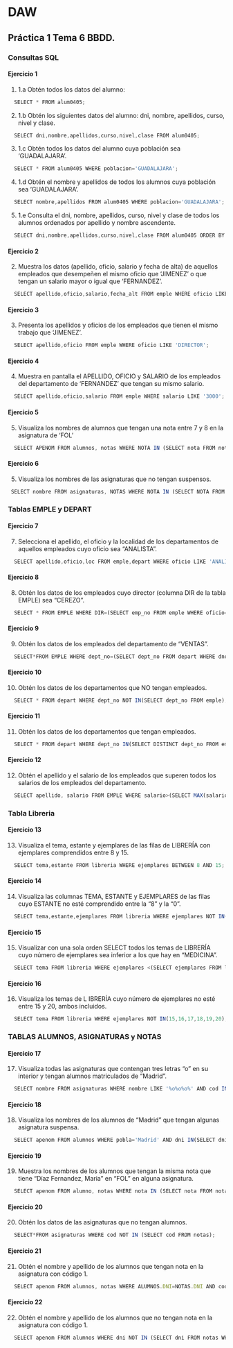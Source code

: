 # DAW

## Práctica 1 Tema 6 BBDD.

### Consultas SQL
#### Ejercicio 1
1. 1.a  Obtén todos los datos del alumno:
``` js
  SELECT * FROM alum0405;
```
2. 1.b Obtén los siguientes datos del alumno: dni, nombre, apellidos, curso, nivel y clase.
``` js
  SELECT dni,nombre,apellidos,curso,nivel,clase FROM alum0405;
```
3. 1.c Obtén todos los datos del alumno cuya población sea ‘GUADALAJARA’.
``` js
  SELECT * FROM alum0405 WHERE poblacion='GUADALAJARA';
```
4. 1.d Obtén el nombre y apellidos de todos los alumnos cuya población sea ‘GUADALAJARA’.
``` js
  SELECT nombre,apellidos FROM alum0405 WHERE poblacion='GUADALAJARA';
```
5. 1.e Consulta el dni, nombre, apellidos, curso, nivel y clase de todos los alumnos ordenados por apellido y nombre ascendente.
``` js
  SELECT dni,nombre,apellidos,curso,nivel,clase FROM alum0405 ORDER BY nombre,apellidos ASC;
```
#### Ejercicio 2
2. Muestra los datos (apellido, oficio, salario y fecha de alta) de aquellos empleados que desempeñen el mismo oficio que ‘JIMENEZ’ o que tengan un salario mayor o igual que ‘FERNANDEZ’.
``` js
  SELECT apellido,oficio,salario,fecha_alt FROM emple WHERE oficio LIKE 'DIRECTOR' OR salario >= '3000';
```
#### Ejercicio 3
3. Presenta los apellidos y oficios de los empleados que tienen el mismo trabajo que ‘JIMENEZ’.
``` js
  SELECT apellido,oficio FROM emple WHERE oficio LIKE 'DIRECTOR';
```
#### Ejercicio 4
4. Muestra en pantalla el APELLIDO, OFICIO y SALARIO de los empleados del departamento de ‘FERNANDEZ’ que tengan su mismo salario.
``` js
  SELECT apellido,oficio,salario FROM emple WHERE salario LIKE '3000';
```
#### Ejercicio 5
5. Visualiza los nombres de alumnos que tengan una nota entre 7 y 8 en la asignatura de ‘FOL’
``` js
  SELECT APENOM FROM alumnos, notas WHERE NOTA IN (SELECT nota FROM notas WHERE COD IN (SELECT COD FROM asignaturas WHERE nota BETWEEN 7 AND 8)AND alumnos.dni=notas.dni)
```
#### Ejercicio 6
5. Visualiza los nombres de las asignaturas que no tengan suspensos.
``` js
 SELECT nombre FROM asignaturas, NOTAS WHERE NOTA IN (SELECT NOTA FROM NOTAS WHERE nota>5);
```
### Tablas EMPLE y DEPART
#### Ejercicio 7
7. Selecciona el apellido, el oficio y la localidad de los departamentos de aquellos empleados cuyo oficio sea “ANALISTA”.
``` js
  SELECT apellido,oficio,loc FROM emple,depart WHERE oficio LIKE 'ANALISTA';
```
#### Ejercicio 8
8. Obtén los datos de los empleados cuyo director (columna DIR de la tabla EMPLE) sea “CEREZO”.
``` js
  SELECT * FROM EMPLE WHERE DIR=(SELECT emp_no FROM emple WHERE oficio='DIRECTOR' AND apellido='CEREZO');
```
#### Ejercicio 9
9. Obtén los datos de los empleados del departamento de “VENTAS”.
``` js
  SELECT*FROM EMPLE WHERE dept_no=(SELECT dept_no FROM depart WHERE dnombre='VENTAS');
```
#### Ejercicio 10
10. Obtén los datos de los departamentos que NO tengan empleados.
``` js
  SELECT * FROM depart WHERE dept_no NOT IN(SELECT dept_no FROM emple);
```
#### Ejercicio 11
11. Obtén los datos de los departamentos que tengan empleados.
``` js
  SELECT * FROM depart WHERE dept_no IN(SELECT DISTINCT dept_no FROM emple);
```
#### Ejercicio 12
12. Obtén el apellido y el salario de los empleados que superen todos los salarios de los empleados del departamento.
``` js
  SELECT apellido, salario FROM EMPLE WHERE salario>(SELECT MAX(salario) FROM EMPLE WHERE dept_no=20)
```
### Tabla Libreria
#### Ejercicio 13
13. Visualiza el tema, estante y ejemplares de las filas de LIBRERÍA con ejemplares comprendidos entre 8 y 15.
``` js
  SELECT tema,estante FROM libreria WHERE ejemplares BETWEEN 8 AND 15;
```
#### Ejercicio 14
14. Visualiza  las  columnas  TEMA, ESTANTE  y  EJEMPLARES  de  las  filas  cuyo  ESTANTE  no  esté comprendido entre la “8” y la “0”.
``` js
  SELECT tema,estante,ejemplares FROM libreria WHERE ejemplares NOT IN(1,2,3,4,5,6,7,8);
```
#### Ejercicio 15
15. Visualizar  con  una  sola  orden  SELECT  todos  los  temas  de  LIBRERÍA  cuyo  número  de ejemplares sea inferior a los que hay en “MEDICINA”.
``` js
  SELECT tema FROM libreria WHERE ejemplares <(SELECT ejemplares FROM libreria WHERE tema='MEDICINA');
```
#### Ejercicio 16
16. Visualiza los temas de L IBRERÍA cuyo número de ejemplares no esté entre 15 y 20, ambos incluidos.
``` js
  SELECT tema FROM libreria WHERE ejemplares NOT IN(15,16,17,18,19,20);
```
### TABLAS ALUMNOS, ASIGNATURAS y NOTAS
#### Ejercicio 17
17. Visualiza  todas  las  asignaturas  que  contengan  tres  letras  “o”  en  su  interior  y  tengan alumnos matriculados de “Madrid”.
``` js
  SELECT nombre FROM asignaturas WHERE nombre LIKE '%o%o%o%' AND cod IN (SELECT cod FROM alumnos, NOTAS WHERE ALUMNOS.DNI=NOTAS.DNI AND pobla='Madrid');
```
#### Ejercicio 18
18. Visualiza  los  nombres  de  los  alumnos  de  “Madrid”  que  tengan  algunas  asignatura suspensa.
``` js
  SELECT apenom FROM alumnos WHERE pobla='Madrid' AND dni IN(SELECT dni FROM notas WHERE nota<5);
```
#### Ejercicio 19
19. Muestra  los  nombres  de  los  alumnos  que  tengan  la  misma  nota  que  tiene  “Díaz Fernandez, Maria” en “FOL” en alguna asignatura.
``` js
  SELECT apenom FROM alumno, notas WHERE nota IN (SELECT nota FROM notas WHERE cod IN (SELECT cod FROM asignaturas WHERE nombre='FOL')AND dni IN (SELECT dni FROM alumnos WHERE apenom='Díaz Fernández, María') AND ALUMNOS.DNI=NOTAS.DNI);
```
#### Ejercicio 20
20. Obtén los datos de las asignaturas que no tengan alumnos.
``` js
  SELECT*FROM asignaturas WHERE cod NOT IN (SELECT cod FROM notas);
```
#### Ejercicio 21
21. Obtén el nombre y apellido de los alumnos que tengan nota en la asignatura con código 1.
``` js
  SELECT apenom FROM alumnos, notas WHERE ALUMNOS.DNI=NOTAS.DNI AND cod=1
```
#### Ejercicio 22
22. Obtén  el  nombre  y  apellido  de  los  alumnos  que  no  tengan  nota  en  la  asignatura  con código 1.
``` js
  SELECT apenom FROM alumnos WHERE dni NOT IN (SELECT dni FROM notas WHERE cod=1);
```